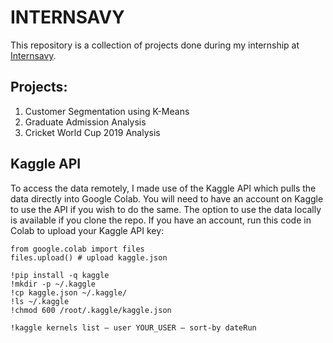 # INTERNSAVY
This repository is a collection of projects done during my internship at [Internsavy](https://www.internsavy.com/#features).

## Projects:
1. Customer Segmentation using K-Means
2. Graduate Admission Analysis
3. Cricket World Cup 2019 Analysis

## Kaggle API 
To access the data remotely, I made use of the Kaggle API which pulls the data directly into Google Colab. You will need to have an account on Kaggle to use the API if you wish to do the same. The option to use the data locally is available if you clone the repo.
If you have an account, run this code in Colab to upload your Kaggle API key:

```
from google.colab import files
files.upload() # upload kaggle.json

!pip install -q kaggle
!mkdir -p ~/.kaggle
!cp kaggle.json ~/.kaggle/
!ls ~/.kaggle
!chmod 600 /root/.kaggle/kaggle.json

!kaggle kernels list — user YOUR_USER — sort-by dateRun
```
